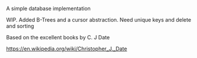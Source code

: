 A simple database implementation

WIP. Added B-Trees and a cursor abstraction. Need unique keys and delete and sorting

Based on the excellent books by C. J Date

https://en.wikipedia.org/wiki/Christopher_J._Date